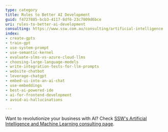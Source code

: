 ```yaml
---
type: category
title: Rules to Better AI Development
guid: f4727885-bcb3-4117-8df6-23c7809d6bce
uri: rules-to-better-ai-development
consulting: https://www.ssw.com.au/consulting/artificial-intelligence
index:
- create-gpts
- train-gpt
- use-system-prompt
- use-semantic-kernel
- evaluate-slms-vs-azure-cloud-llms
- choosing-large-language-models
- write-integration-tests-for-llm-prompts
- website-chatbot
- leverage-chatgpt
- embed-ui-into-an-ai-chat
- use-embeddings
- best-ai-powered-ide
- ai-for-frontend-development
- avoid-ai-hallucinations

---
```


Want to revolutionize your business with AI? Check [SSW's Artificial Intelligence and Machine Learning consulting page](https://www.ssw.com.au/consulting/artificial-intelligence).
